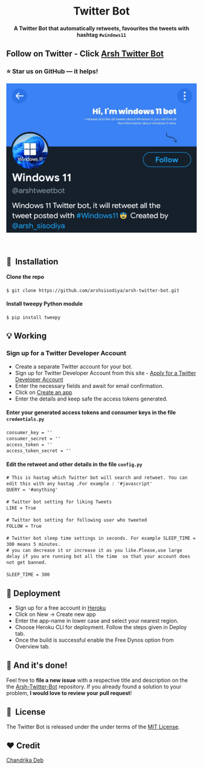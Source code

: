 <h1 align="center">Twitter Bot</h1>

<div align= "center">
  <h4>A Twitter Bot that automatically retweets, favourites the tweets with hashtag <code>#windows11</code></h4>
</div>


## Follow on Twitter - Click [Arsh Twitter Bot](https://twitter.com/arshtweetbot)

### :star: Star us on GitHub — it helps!


<p align="center"><img src="https://github.com/arshsisodiya/arsh-twitter-bot/blob/main/Readme%20images/screenshot.png"></p>

&nbsp;&nbsp;&nbsp;&nbsp;&nbsp;&nbsp;&nbsp;&nbsp;&nbsp;&nbsp;&nbsp;&nbsp;&nbsp;&nbsp;&nbsp;&nbsp;&nbsp;&nbsp;&nbsp;&nbsp;&nbsp;&nbsp;&nbsp;&nbsp;&nbsp;&nbsp;&nbsp;&nbsp;&nbsp;&nbsp;


## 🚀&nbsp; Installation

#### Clone the repo
```
$ git clone https://github.com/arshsisodiya/arsh-twitter-bot.git
```

#### Install tweepy Python module
```
$ pip install tweepy
```
## :bulb: Working

### Sign up for a Twitter Developer Account
* Create a separate Twitter account for your bot.
* Sign up for Twitter Developer Account from this site - [Apply for a Twitter Developer Account](https://developer.twitter.com/en/apply-for-access)
* Enter the necessary fields and await for email confirmation.
* Click on [Create an app](https://developer.twitter.com/en/apps)
* Enter the details and keep safe the access tokens generated.


#### Enter your generated access tokens and consumer keys in the file <code>credentials.py</code>

```
consumer_key = ''
consumer_secret = ''
access_token = ''
access_token_secret = ''
```
#### Edit the retweet and other details in the file <code>config.py</code>

```
# This is hastag which Twitter bot will search and retweet. You can edit this with any hastag .For example : '#javascript'
QUERY = '#anything'

# Twitter bot setting for liking Tweets
LIKE = True 

# Twitter bot setting for following user who tweeted
FOLLOW = True

# Twitter bot sleep time settings in seconds. For example SLEEP_TIME = 300 means 5 minutes.
# you can decrease it or increase it as you like.Please,use large delay if you are running bot all the time  so that your account does not get banned.

SLEEP_TIME = 300
```

## :key: Deployment

* Sign up for a free account in [Heroku](heroku.com)
* Click on New -> Create new app
* Enter the app-name in lower case and select your nearest region.
* Choose Heroku CLI for deployment. Follow the steps given in Deploy tab.
* Once the build is successful enable the Free Dynos option from Overview tab.

## :clap: And it's done!
Feel free to **file a new issue** with a respective title and description on the the [Arsh-Twitter-Bot](https://github.com/arshsisodiya/arsh-twitter-bot) repository. If you already found a solution to your problem, **I would love to review your pull request**!


## 📘&nbsp; License
The Twitter Bot is released under the under terms of the [MIT License](LICENSE).

## :heart: Credit
[Chandrika Deb](https://github.com/chandrikadeb7)
